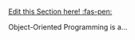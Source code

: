 <!-- DO NOT DELETE THIS LINK --> 
[Edit this Section here! :fas-pen:](https://github.com/nus-cs-2030/ay1920-s2/edit/master/contents/textbook/lecture01/oopIntroduction/definition.md)
<!-- DO NOT DELETE THIS LINK --> 

Object-Oriented Programming is a... 